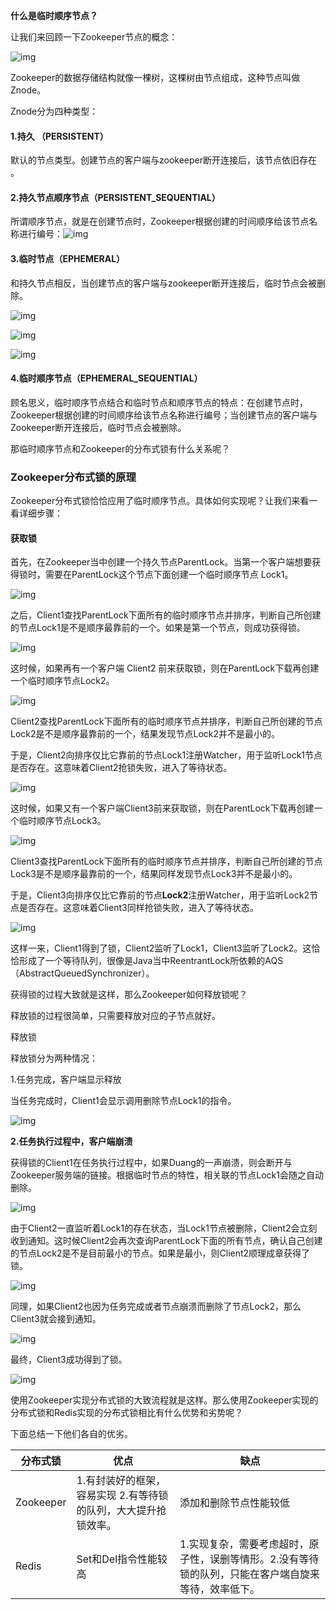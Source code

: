 **什么是临时顺序节点？**

让我们来回顾一下Zookeeper节点的概念：

![img](assets/201808261643299.png)

Zookeeper的数据存储结构就像一棵树，这棵树由节点组成，这种节点叫做Znode。

Znode分为四种类型：

#### 1.持久 （PERSISTENT）

默认的节点类型。创建节点的客户端与zookeeper断开连接后，该节点依旧存在 。

#### 2.持久节点顺序节点（PERSISTENT_SEQUENTIAL）

所谓顺序节点，就是在创建节点时，Zookeeper根据创建的时间顺序给该节点名称进行编号：![img](assets/20180826164442132.png)

#### **3.临时节点（EPHEMERAL）** 

和持久节点相反，当创建节点的客户端与zookeeper断开连接后，临时节点会被删除。

![img](assets/20180826164655226.png)

![img](assets/20180826164708770.png)

![img](assets/20180826164727237.png)

#### 4.临时顺序节点（EPHEMERAL_SEQUENTIAL） 

顾名思义，临时顺序节点结合和临时节点和顺序节点的特点：在创建节点时，Zookeeper根据创建的时间顺序给该节点名称进行编号；当创建节点的客户端与Zookeeper断开连接后，临时节点会被删除。

那临时顺序节点和Zookeeper的分布式锁有什么关系呢？

### Zookeeper分布式锁的原理

Zookeeper分布式锁恰恰应用了临时顺序节点。具体如何实现呢？让我们来看一看详细步骤：

#### 获取锁

首先，在Zookeeper当中创建一个持久节点ParentLock。当第一个客户端想要获得锁时，需要在ParentLock这个节点下面创建一个临时顺序节点 Lock1。

![img](assets/201808261653399.png)

之后，Client1查找ParentLock下面所有的临时顺序节点并排序，判断自己所创建的节点Lock1是不是顺序最靠前的一个。如果是第一个节点，则成功获得锁。 

![img](assets/20180826165357971.png)

这时候，如果再有一个客户端 Client2 前来获取锁，则在ParentLock下载再创建一个临时顺序节点Lock2。 

![img](assets/20180826165415677.png)

Client2查找ParentLock下面所有的临时顺序节点并排序，判断自己所创建的节点Lock2是不是顺序最靠前的一个，结果发现节点Lock2并不是最小的。

于是，Client2向排序仅比它靠前的节点Lock1注册Watcher，用于监听Lock1节点是否存在。这意味着Client2抢锁失败，进入了等待状态。 

![img](assets/20180826165440394.png)

这时候，如果又有一个客户端Client3前来获取锁，则在ParentLock下载再创建一个临时顺序节点Lock3。 

![img](assets/20180826165455142.png)

Client3查找ParentLock下面所有的临时顺序节点并排序，判断自己所创建的节点Lock3是不是顺序最靠前的一个，结果同样发现节点Lock3并不是最小的。

于是，Client3向排序仅比它靠前的节点**Lock2**注册Watcher，用于监听Lock2节点是否存在。这意味着Client3同样抢锁失败，进入了等待状态。 

![img](assets/20180826165509543.png)

这样一来，Client1得到了锁，Client2监听了Lock1，Client3监听了Lock2。这恰恰形成了一个等待队列，很像是Java当中ReentrantLock所依赖的AQS（AbstractQueuedSynchronizer）。

获得锁的过程大致就是这样，那么Zookeeper如何释放锁呢？

释放锁的过程很简单，只需要释放对应的子节点就好。

释放锁

释放锁分为两种情况：

1.任务完成，客户端显示释放

当任务完成时，Client1会显示调用删除节点Lock1的指令。

![img](assets/20180826165522529.png)

**2.任务执行过程中，客户端崩溃**

获得锁的Client1在任务执行过程中，如果Duang的一声崩溃，则会断开与Zookeeper服务端的链接。根据临时节点的特性，相关联的节点Lock1会随之自动删除。 

![img](assets/20180826165537125.png)

由于Client2一直监听着Lock1的存在状态，当Lock1节点被删除，Client2会立刻收到通知。这时候Client2会再次查询ParentLock下面的所有节点，确认自己创建的节点Lock2是不是目前最小的节点。如果是最小，则Client2顺理成章获得了锁。 

![img](assets/20180826165549777.png)

同理，如果Client2也因为任务完成或者节点崩溃而删除了节点Lock2，那么Client3就会接到通知。 

![img](assets/20180826165603271.png)

最终，Client3成功得到了锁。 

![img](assets/20180826165628689.png)

使用Zookeeper实现分布式锁的大致流程就是这样。那么使用Zookeeper实现的分布式锁和Redis实现的分布式锁相比有什么优势和劣势呢？

下面总结一下他们各自的优劣。

| 分布式锁 | 优点 | 缺点 |
| -------- | ---- | ---- |
| Zookeeper	| 1.有封装好的框架，容易实现 2.有等待锁的队列，大大提升抢锁效率。 | 添加和删除节点性能较低 |
| Redis | Set和Del指令性能较高 | 1.实现复杂，需要考虑超时，原子性，误删等情形。2.没有等待锁的队列，只能在客户端自旋来等待，效率低下。 |
